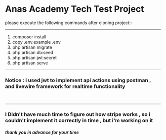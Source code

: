 <h1>Anas Academy Tech Test Project</h1>
please execute the following commands after cloning project:-
<hr>
<ol>
    <li>composer install</li>
    <li>copy .env.example .env</li>
    <li>php artisan migrate</li>
    <li>php artisan db:seed</li>
    <li>php artisan jwt:secret</li>
    <li>php artisan serve</li>
</ol>
<hr>
<h3>Notice : i used jwt to implement api actions using postman , and livewire framework for realtime functionality </h3><br>
</p>
<hr>
<h3>I Didn't have much time to figure out how stripe works , so i couldn't implement it correctly in time , but i'm working on it </h3>
<h5>thank you in advance for your time</h5>
